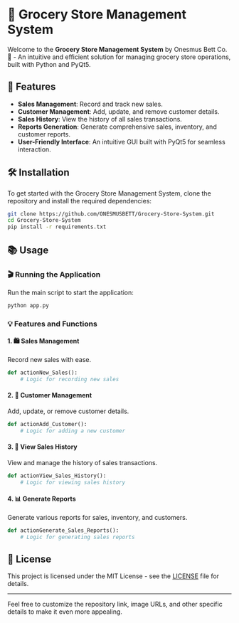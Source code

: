 
# 🛒 Grocery Store Management System

Welcome to the **Grocery Store Management System** by Onesmus Bett Co. 🌟 - An intuitive and efficient solution for managing grocery store operations, built with Python and PyQt5.
## 🚀 Features

- **Sales Management**: Record and track new sales.
- **Customer Management**: Add, update, and remove customer details.
- **Sales History**: View the history of all sales transactions.
- **Reports Generation**: Generate comprehensive sales, inventory, and customer reports.
- **User-Friendly Interface**: An intuitive GUI built with PyQt5 for seamless interaction.

## 🛠️ Installation

To get started with the Grocery Store Management System, clone the repository and install the required dependencies:

```bash
git clone https://github.com/ONESMUSBETT/Grocery-Store-System.git
cd Grocery-Store-System
pip install -r requirements.txt
```

## 📚 Usage

### 🎬 Running the Application

Run the main script to start the application:

```bash
python app.py
```

### 💡 Features and Functions

#### 1. 🛍️ Sales Management

Record new sales with ease.

```python
def actionNew_Sales():
    # Logic for recording new sales
```

#### 2. 👥 Customer Management

Add, update, or remove customer details.

```python
def actionAdd_Customer():
    # Logic for adding a new customer
```

#### 3. 📜 View Sales History

View and manage the history of sales transactions.

```python
def actionView_Sales_History():
    # Logic for viewing sales history
```

#### 4. 📊 Generate Reports

Generate various reports for sales, inventory, and customers.

```python
def actionGenerate_Sales_Reports():
    # Logic for generating sales reports
```

## 📜 License

This project is licensed under the MIT License - see the [LICENSE](LICENSE) file for details.

---

Feel free to customize the repository link, image URLs, and other specific details to make it even more appealing.
